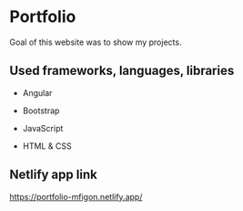 # Portfolio

Goal of this website was to show my projects.

## Used frameworks, languages, libraries

* Angular

* Bootstrap

* JavaScript

* HTML & CSS

## Netlify app link 

https://portfolio-mfigon.netlify.app/



